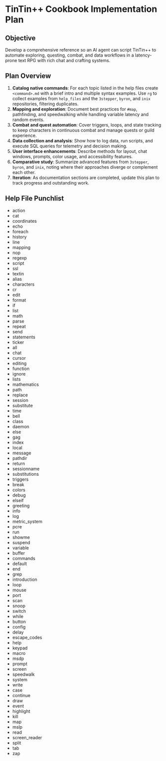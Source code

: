 # TinTin++ Cookbook Implementation Plan

## Objective
Develop a comprehensive reference so an AI agent can script TinTin++ to automate exploring, questing, combat, and data workflows in a latency-prone text RPG with rich chat and crafting systems.

## Plan Overview
1. **Catalog native commands**: For each topic listed in the help files create `<command>.md` with a brief intro and multiple syntax examples. Use `rg` to collect examples from `help_files` and the `3stepper`, `byron`, and `inix` repositories, filtering duplicates.
2. **Mapping and exploration**: Document best practices for `#map`, pathfinding, and speedwalking while handling variable latency and random events.
3. **Combat and quest automation**: Cover triggers, loops, and state tracking to keep characters in continuous combat and manage quests or guild experience.
4. **Data collection and analysis**: Show how to log data, run scripts, and execute SQL queries for telemetry and decision making.
5. **User interface enhancements**: Describe methods for layout, chat windows, prompts, color usage, and accessibility features.
6. **Comparative study**: Summarize advanced features from `3stepper`, `byron`, and `inix`, noting where their approaches diverge or complement each other.
7. **Iteration**: As documentation sections are completed, update this plan to track progress and outstanding work.

## Help File Punchlist
- action
- cat
- coordinates
- echo
- foreach
- history
- line
- mapping
- nop
- regexp
- script
- ssl
- textin
- alias
- characters
- cr
- edit
- format
- if
- list
- math
- parse
- repeat
- send
- statements
- ticker
- all
- chat
- cursor
- editing
- function
- ignore
- lists
- mathematics
- path
- replace
- session
- substitute
- time
- bell
- class
- daemon
- else
- gag
- index
- local
- message
- pathdir
- return
- sessionname
- substitutions
- triggers
- break
- colors
- debug
- elseif
- greeting
- info
- log
- metric_system
- pcre
- run
- showme
- suspend
- variable
- buffer
- commands
- default
- end
- grep
- introduction
- loop
- mouse
- port
- scan
- snoop
- switch
- while
- button
- config
- delay
- escape_codes
- help
- keypad
- macro
- msdp
- prompt
- screen
- speedwalk
- system
- write
- case
- continue
- draw
- event
- highlight
- kill
- map
- mslp
- read
- screen_reader
- split
- tab
- zap
